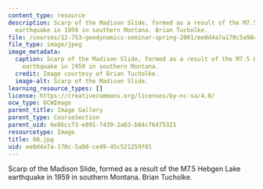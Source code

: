 ```yaml
---
content_type: resource
description: Scarp of the Madison Slide, formed as a result of the M7.5 Hebgen Lake
  earthquake in 1959 in southern Montana. Brian Tucholke.
file: /courses/12-753-geodynamics-seminar-spring-2001/ee0d4a7a170c5a98ce4945c521259f81_08.jpg
file_type: image/jpeg
image_metadata:
  caption: Scarp of the Madison Slide, formed as a result of the M7.5 Hebgen Lake
    earthquake in 1959 in southern Montana.
  credit: Image courtesy of Brian Tucholke.
  image-alt: Scarp of the Madison Slide.
learning_resource_types: []
license: https://creativecommons.org/licenses/by-nc-sa/4.0/
ocw_type: OCWImage
parent_title: Image Gallery
parent_type: CourseSection
parent_uid: 6e86ccf3-e891-7439-2a63-b64c76475321
resourcetype: Image
title: 08.jpg
uid: ee0d4a7a-170c-5a98-ce49-45c521259f81
---
```

Scarp of the Madison Slide, formed as a result of the M7.5 Hebgen Lake earthquake in 1959 in southern Montana. Brian Tucholke.